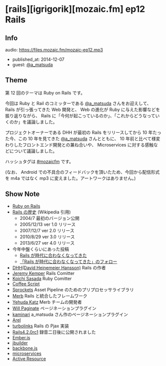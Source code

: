 # [rails][igrigorik][mozaic.fm] ep12 Rails

## Info

audio: https://files.mozaic.fm/mozaic-ep12.mp3

- published_at: 2014-12-07
- guest: [@a_matsuda](https://twitter.com/a_matsuda)


## Theme

第 12 回のテーマは Ruby on Rails です。

今回は Ruby と Rail のコミッターである [@a_matsuda](https://twitter.com/a_matsuda/) さんをお迎えして、 Rails が引っ張ってきた Web 開発と、 Web の進化が Ruby に与えた影響などを振り返りながら、 Rails に「今何が起こっているのか」、「これからどうなっていくのか」を議論しました。

プロジェクトオーナーである DHH が最初の Rails をリリースしてから 10 年たった今、この 10 年を見てきた [@a_matsuda](https://twitter.com/a_matsuda/) さんとともに、 10 年前と比べて様変わりしたフロントエンド開発との兼ね合いや、 Microservices に対する感触などについて議論しました。

ハッシュタグは [#mozaicfm](https://twitter.com/search?q=mozaicfm&src=hash) です。

(なお、 Android での不具合のフィードバックを頂いたため、今回から配信形式を m4a ではなく mp3 に変えました。アートワークはありません。)


## Show Note

- [Ruby on Rails](http://t.umblr.com/redirect?z=http%3A%2F%2Frubyonrails.org%2F&t=NGI3ZjQ4ZjQ2Y2UxNWFmNjU5OTE2YzUwNzM0NGIxZDY4YjYxZGM3YixMdFdhcWRlTA%3D%3D)
- [Rails の歴史](http://t.umblr.com/redirect?z=http%3A%2F%2Fja.wikipedia.org%2Fwiki%2FRuby_on_Rails&t=ODhjOWVmZWQxMGZiZTk4NDY5NTY0Njg3YTU3NjJhZmE3MWM4NGVjNSxMdFdhcWRlTA%3D%3D) (Wikipedia 引用)
  - 2004/7 最初のバージョン公開
  - 2005/12/13 ver 1.0 リリース
  - 2007/12/7  ver 2.0 リリース
  - 2010/8/29  ver 3.0 リリース
  - 2013/6/27  ver 4.0 リリース
- 今年中盤くらいにあった投稿
  - [Rails が時代に合わなくなってきた](http://t.umblr.com/redirect?z=http%3A%2F%2Fqiita.com%2Fkaiinui%2Fitems%2F2781219340d427543d08&t=ZGFjM2I5MWM0MTg0MWRjYzlkMjk0Yzk2MmM5MDUyMTVkYTFjMmFjNyxMdFdhcWRlTA%3D%3D)
  - [「Rails が時代に合わなくなってきた」のフォロー](http://t.umblr.com/redirect?z=http%3A%2F%2Fwazanova.jp%2Fitems%2F1361&t=MmZjNTBmZTI3OThiOGZjMGJiZjRjYjE0ZmFlYWM2YzU1YjI0YTA5NyxMdFdhcWRlTA%3D%3D)
- [DHH(David Heinemeier Hansson)](https://twitter.com/dhh) Rails の作者
- [Jeremy Kemper](https://twitter.com/bitsweat) Rails Comitter
- [Koichi Sasada](https://twitter.com/koichisasada) Ruby Comitter
- [Coffee Script](http://t.umblr.com/redirect?z=http%3A%2F%2Fcoffeescript.org%2F&t=NTdmNDE5M2QyNTA1YTA2YzhjYzJiOTNhZDgzMTVlZmZmNjM5ODRlOCxMdFdhcWRlTA%3D%3D)
- [Sprockets](http://t.umblr.com/redirect?z=https%3A%2F%2Fgithub.com%2Frails%2Fsprockets-rails&t=Y2U0OWE3OGRkY2NkMjQyYmU2NjYxZDg0MDVhM2FiNGNmYTEyMDhiNyxMdFdhcWRlTA%3D%3D) Asset Pipeline のためのプリプロセッサライブラリ
- [Merb](http://t.umblr.com/redirect?z=http%3A%2F%2Fwww.merbivore.com%2F&t=ZmY2NDRkODdkZDczNzkzZmE2YThiYzY4ZGU2NzkzNDMyYmUwMTMxNyxMdFdhcWRlTA%3D%3D) Rails と統合したフレームワーク
- [Yehuda Katz](https://twitter.com/wycats) Merb チームの開発者
- [Will Paginate](http://t.umblr.com/redirect?z=https%3A%2F%2Fgithub.com%2Fmislav%2Fwill_paginate&t=NGUwZTYyMmQ4NmY3YzkzMjcxNzBlNzEwYmY5ZDllYWFhYmU5ZDI2MixMdFdhcWRlTA%3D%3D) ページネーションプラグイン
- [kaminari](http://t.umblr.com/redirect?z=https%3A%2F%2Fgithub.com%2Famatsuda%2Fkaminari&t=ODA0OGY5MGEzZjZhYWQzN2E3NmU2YTE5YTFkNGM2MGY2MDczY2QwZixMdFdhcWRlTA%3D%3D) a_matsuda さん作のページネーションプラグイン
- [Arel](http://t.umblr.com/redirect?z=https%3A%2F%2Fgithub.com%2Frails%2Farel&t=ZTgxMDU3ZDY1N2E5MzE5MmEzMTljMGI1ZGE2YjE4MWNiNmEyZjQ3MSxMdFdhcWRlTA%3D%3D)
- [turbolinks](http://t.umblr.com/redirect?z=https%3A%2F%2Fgithub.com%2Frails%2Fturbolinks&t=ZmIwMTc3ZjU1MmNhZDkzMWIzNTE3YzFhNmVlYWU2MzQyZmY4OWU5OCxMdFdhcWRlTA%3D%3D) Rails の Pjax 実装
- [Rails4.2.0rc1](http://t.umblr.com/redirect?z=http%3A%2F%2Fweblog.rubyonrails.org%2F2014%2F11%2F28%2FRails-4-2-0-rc1-has-been-released%2F&t=NjFmOTgzNmM4MTZkYjMwNWM3NDhhMjU3M2QzMTJmMjQxYTNjOTM0MCxMdFdhcWRlTA%3D%3D) 録音二日後に公開されました
- [Ember.js](http://t.umblr.com/redirect?z=http%3A%2F%2Femberjs.com%2F&t=MTdlNGZkZDFiMTE0OGRlNmFlNzQ3NGMxOTVlMzBiYjQ5OTM5ZTY5ZSxMdFdhcWRlTA%3D%3D)
- [jbuilder](http://t.umblr.com/redirect?z=https%3A%2F%2Fgithub.com%2Frails%2Fjbuilder&t=NGI4ZWQxNDk0YmI2YTAxMmJiZjM4MTAwNDE1YjRlN2E2YWU3NmFiOCxMdFdhcWRlTA%3D%3D)
- [backbone.js](http://t.umblr.com/redirect?z=http%3A%2F%2Fbackbonejs.org&t=Yjg3NTExZmM4OWU5ZDZmNGY5YTVmNjM4NWIzZTk1NzVkODU1MjdhNSxMdFdhcWRlTA%3D%3D)
- [microservices](http://t.umblr.com/redirect?z=http%3A%2F%2Fmartinfowler.com%2Farticles%2Fmicroservices.html&t=MDBiYzRkZTBiM2ExMGE1ZTY2NGIwYzNlZGIyNGE2YzIxYzA3NzNkYyxMdFdhcWRlTA%3D%3D)
- [Active Resource](http://t.umblr.com/redirect?z=https%3A%2F%2Fgithub.com%2Frails%2Factiveresource&t=MjJjOWYxNWE3YTBjMzY5MjMwYjczZTRmM2U2ZWViYWU4NjkyNmIwZSxMdFdhcWRlTA%3D%3D)
